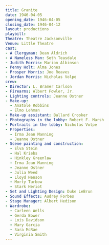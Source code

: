 ```yaml
---
title: Granite
date: 1946-04-05
opening_date: 1946-04-05
closing_date: 1946-04-12
layout: productions
playbill:
Theatre: Theatre Jacksonville
Venue: Little Theatre
cast:
- A Clergyman: Dean Aldrich
- A Nameless Man: Seth Teasdale
- Judith Morris: Marion Albinson
- Penny Holt: Alma Jones
- Prosper Morris: Joe Reaves
- Jordan Morris: Nicholas Volpe
crew:
- Director: L. Bramer Carlson
- Firearms: Albert Fowler, Jr.
- Lighting controls: Jeanne Ostner
- Make-up:
  - Anatole Robbins
  - Elmo Lehman
- Make-up assistant: Ballard Crooker
- Photographs in the lobby: Robert F. Marsh
- Portraits in the lobby: Nicholas Volpe
- Properties:
  - Irma Jean Manning
  - Jeanne Ostner
- Scene painting and construction:
  - Elva Stein
  - Hal Kriebs
  - Hinkley Greenlaw
  - Irma Jean Manning
  - Jeanne Ostner
  - Julia Weed
  - Lloyd Henson
  - Morty Turbow
  - Stark Heriot
- Set and Lighting Design: Duke LeBrun
- Sound Effects: Audrey Forbes
- Stage Manager: Albert Hedison
- Wardrobe:
  - Carleen Wells
  - Gerda Bower
  - Lois Davidson
  - Mary Garcia
  - Sara McRae
  - Virginia Smith
---
```

